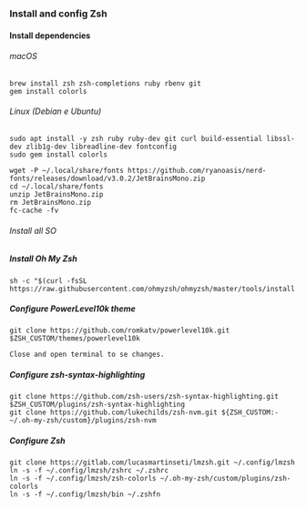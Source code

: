 ### Install and config Zsh

#### Install dependencies

###### macOS

```console
brew install zsh zsh-completions ruby rbenv git
gem install colorls
```

###### Linux (Debian e Ubuntu)

```console
sudo apt install -y zsh ruby ruby-dev git curl build-essential libssl-dev zlib1g-dev libreadline-dev fontconfig
sudo gem install colorls
```

```console
wget -P ~/.local/share/fonts https://github.com/ryanoasis/nerd-fonts/releases/download/v3.0.2/JetBrainsMono.zip
cd ~/.local/share/fonts
unzip JetBrainsMono.zip
rm JetBrainsMono.zip
fc-cache -fv
```



###### Install all SO

##### Install Oh My Zsh

```console
sh -c "$(curl -fsSL https://raw.githubusercontent.com/ohmyzsh/ohmyzsh/master/tools/install.sh)"
```

##### Configure PowerLevel10k theme

```console
git clone https://github.com/romkatv/powerlevel10k.git $ZSH_CUSTOM/themes/powerlevel10k
```
    Close and open terminal to se changes.

##### Configure zsh-syntax-highlighting

```console
git clone https://github.com/zsh-users/zsh-syntax-highlighting.git $ZSH_CUSTOM/plugins/zsh-syntax-highlighting
git clone https://github.com/lukechilds/zsh-nvm.git ${ZSH_CUSTOM:-~/.oh-my-zsh/custom}/plugins/zsh-nvm
```

##### Configure Zsh
```console
git clone https://gitlab.com/lucasmartinseti/lmzsh.git ~/.config/lmzsh
ln -s -f ~/.config/lmzsh/zshrc ~/.zshrc
ln -s -f ~/.config/lmzsh/zsh-colorls ~/.oh-my-zsh/custom/plugins/zsh-colorls
ln -s -f ~/.config/lmzsh/bin ~/.zshfn
```

